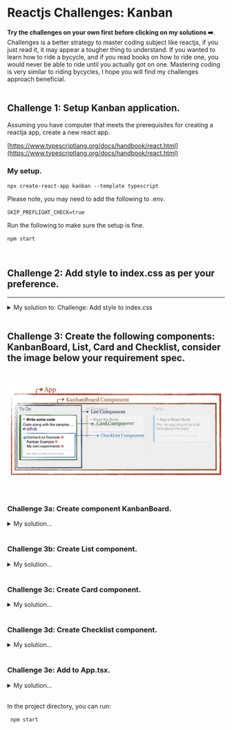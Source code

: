 # Reactjs Challenges: Kanban 

**Try the challenges on your own first before clicking on my solutions ➡️**. Challenges is a better strategy to master coding subject like reactjs, if you just read it, it may appear a tougher thing to understand. If you wanted to learn how to ride a bycycle, and if you read books on how to ride one, you would never be able to ride until you actually got on one. Mastering coding is very similar to riding bycycles, I hope you will find my challenges approach beneficial.  
<br>

## Challenge 1: Setup Kanban application.
Assuming you have computer that meets the prerequisites for creating a reactja app, create a new react app.  
   
[https://www.typescriptlang.org/docs/handbook/react.html](https://www.typescriptlang.org/docs/handbook/react.html)

### My setup.
```
npx create-react-app kanban --template typescript 
```

Please note, you may need to add the following to .env.
```
SKIP_PREFLIGHT_CHECK=true
```

Run the following to make sure the setup is fine.
```
npm start
```
<br>

## Challenge 2: Add style to index.css as per your preference.

---

<details>
  <summary>My solution to: Challenge: Add style to index.css</summary>
  <p>

  ```
*{
  box-sizing: border-box;
}
html,body,#app { height:100%; margin: 0; padding: 0;
}
body {
background: #eee;
font-family: "Helvetica Neue", Helvetica, Arial, sans-serif;
}

.app {
  white-space: nowrap;
  height:100%;
}
ul {
  list-style-type: none; padding: 0;
  margin: 0;
  }  

.list {
  width: 33%;
  height: 100%;
  position: relative;
  display: inline-block;
  vertical-align: top;
  white-space: normal;
  padding: 0 20px;
  overflow: auto;
}
.list:not(:last-child)::after {
  content: "";
  position: absolute;
  top: 0;
  right: 0;
  width: 1px;
  height: 99%;
  background: linear-gradient(to bottom, #eee 0%, #ccc 50%, #eee 100%);
}

.card {
  position: relative;
  z-index: 1;
  background: #fff;
  width: 100%;
  padding: 10px 10px 10px 15px;
  margin: 0 0 10px 0;
  overflow: auto;
  border: 1px solid #e5e5df;
  border-radius: 3px;
  box-shadow: 0 1px 0 rgb(0, 0, 0, 0.25);
}
.card-title {
  font-weight: bold;
  border-bottom: solid 5px transparent;
}
.card-title:before {
  display: inline-block;
  width: 1em;
  content: '➡';
}
.card-title-is-open::before {
  content: '⬇️';
}
.checklist-task:first-child {
  margin-top: 10px;
  padding-top: 10px;
  border-top: dashed 1px #ddd;
}
.checklist-task-remove::after {
  display: inline-block;
  color: #d66;
  content: "+";
}

```

</p>
</details>
 <br>
  
## Challenge 3: Create the following components: KanbanBoard, List, Card and Checklist, consider the image below your requirement spec. 
<br>

![Spec](/matrix_board_kanban.png)

<br>

  
### Challenge 3a: Create component KanbanBoard.

<details>
  <summary>My solution...</summary>
  <p>

```

import React, { Component } from 'react';
import List from './List';

class KanbanBoard extends Component {
    constructor(public props: any) {
        super(props);
    }
    render(): any {
        const columns = [{ status: 'todo', title: 'To Do' }, { status: 'in-progress', title: 'In Progress' }, { status: 'done', title: 'Done' }];

        const listEls = columns.map(col =>
        (<List
            title={col.title}
            key={col.status}
            cards={this.props.cards.filter((card: any) => card.status === col.status)}
        />));

        return (<div className="app">
            {listEls}
        </div>);
    }
}

export default KanbanBoard;

```

</p>

</details>

<br>
  
### Challenge 3b: Create List component.

<details>
  <summary>My solution...</summary>
  <p>

```
import React, { Component } from 'react';
import Card from './Card';

class List extends Component {
    
    constructor(private title: string, private cards: any[], public props: any) {
        super(props);
        this.title = title;
        this.cards = cards;
    }

    render(): any {
        const cards = this.props.cards.map((card: any) => (<Card
            id={card.id}
            title={card.title}
            tasks={card.tasks} />
        ));
        return (<div className="list">
            <h1>{this.props.title}</h1>
            {cards}
        </div>);
    }
}

export default List;
```
</p>

</details>

<br>
  
### Challenge 3c: Create Card component.

<details>
  <summary>My solution...</summary>
  <p>

```
import React, { Component } from 'react';
import Checklist from './Checklist';

class Card extends Component {
    constructor(public props: any) {
        super(props)
    } 
    render(): any {
        return (<div className = 'card' >
      <div className='card-title'>{this.props.title}</div>
      <div className='card-details'>
        {this.props.description}
        <Checklist cardId={this.props.id} tasks={this.props.tasks} />
      </div>
    </div >);
    }
}

export default Card;

```

</p>

</details>

<br>

### Challenge 3d: Create Checklist component.

<details>
  <summary>My solution...</summary>
  <p>

```
import React, { Component } from 'react';

class Checklist extends Component {

    constructor(public props: any) {
        super(props)
    }

    render(): any {
        const tasksEl = this.props.tasks.map((task: any) => (<li className='checklist-task'>
            <input type='checkbox' defaultChecked={task.done} />
            {task.name}
            <a href='#' className='checklist-task-remove' />
        </li>))
        return (<div>
            <ul>{tasksEl}</ul>
        </div>);
    }
}

export default Checklist;

```

</p>

</details>

<br>


### Challenge 3e: Add <KanbanBoard /> to App.tsx. 

<details>
  <summary>My solution...</summary>
  <p>

```
import React from 'react';
import logo from './logo.svg';
import './App.css';
import KanbanBoard from './KanbanBoard';

function App() {
  const cards = [
    { id:1,
        title: "Card one title",
        description: "Card detailed description.",
        status: "todo",
        tasks: [
          {id: 1, name:"Task one", done:true},
          {id: 2, name:"Task two", done:false},
          {id: 3, name:"Task three", done:false}
    ] },
      { id:2,
        title: "Card Two title",
        description: "Card detailed description",
        status: "in-progress",
        tasks: []
    },
    { id:3,
        title: "Card Three title",
        description: "Card detailed description",
        status: "done",
        tasks: []
    }, ];
    
  return (
    <div className="App1">
      <KanbanBoard cards={cards}  />
    </div>
  );
}

export default App;

```

</p>

</details>

<br>

In the project directory, you can run:

```
 npm start

```
